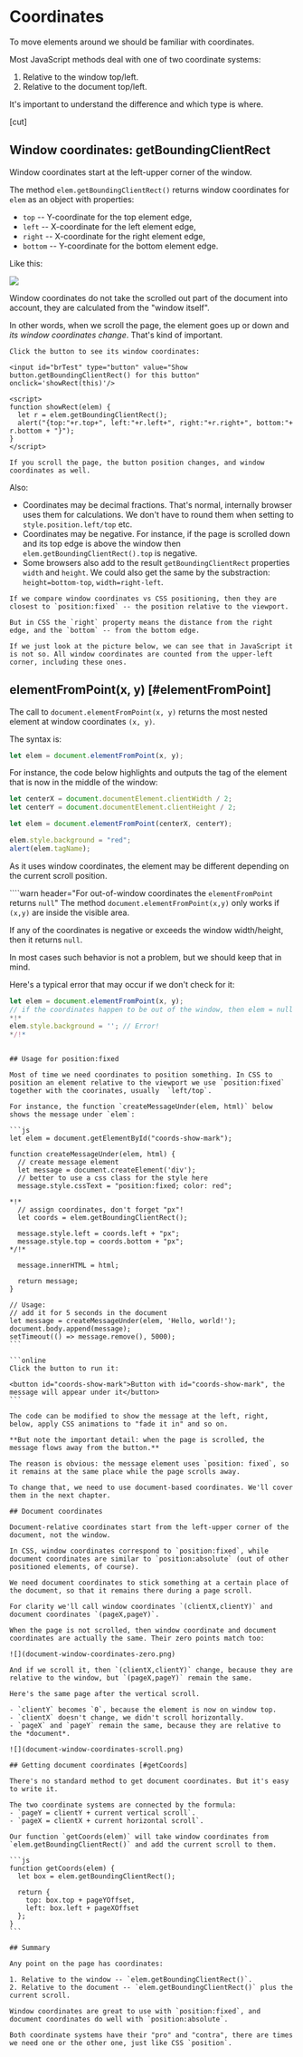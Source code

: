 # Coordinates

To move elements around we should be familiar with coordinates.

Most JavaScript methods deal with one of two coordinate systems:

1. Relative to the window top/left.
2. Relative to the document top/left.

It's important to understand the difference and which type is where.

[cut]

## Window coordinates: getBoundingClientRect

Window coordinates start at the left-upper corner of the window.

The method `elem.getBoundingClientRect()` returns window coordinates for `elem` as an object with properties:

- `top` -- Y-coordinate for the top element edge,
- `left` -- X-coordinate for the left element edge,
- `right` -- X-coordinate for the right element edge,
- `bottom` -- Y-coordinate for the bottom element edge.

Like this:

![](coords.png)


Window coordinates do not take the scrolled out part of the document into account, they are calculated from the "window itself".

In other words, when we scroll the page, the element goes up or down and *its window coordinates change*. That's kind of important.

```online
Click the button to see its window coordinates:

<input id="brTest" type="button" value="Show button.getBoundingClientRect() for this button" onclick='showRect(this)'/>

<script>
function showRect(elem) {
  let r = elem.getBoundingClientRect();
  alert("{top:"+r.top+", left:"+r.left+", right:"+r.right+", bottom:"+ r.bottom + "}");
}
</script>

If you scroll the page, the button position changes, and window coordinates as well.
```

Also:

- Coordinates may be decimal fractions. That's normal, internally browser uses them for calculations. We don't have to round them when setting to `style.position.left/top` etc.
- Coordinates may be negative. For instance, if the page is scrolled down and its top edge is above the window then `elem.getBoundingClientRect().top` is negative.
- Some browsers also add to the result `getBoundingClientRect` properties `width` and `height`. We could also get the same by the substraction: `height=bottom-top`, `width=right-left`.

```warn header="Coordinates right/bottom are different from CSS properties"
If we compare window coordinates vs CSS positioning, then they are closest to `position:fixed` -- the position relative to the viewport.

But in CSS the `right` property means the distance from the right edge, and the `bottom` -- from the bottom edge.

If we just look at the picture below, we can see that in JavaScript it is not so. All window coordinates are counted from the upper-left corner, including these ones.
```

## elementFromPoint(x, y) [#elementFromPoint]

The call to `document.elementFromPoint(x, y)` returns the most nested element at window coordinates `(x, y)`.

The syntax is:

```js
let elem = document.elementFromPoint(x, y);
```

For instance, the code below highlights and outputs the tag of the element that is now in the middle of the window:

```js run
let centerX = document.documentElement.clientWidth / 2;
let centerY = document.documentElement.clientHeight / 2;

let elem = document.elementFromPoint(centerX, centerY);

elem.style.background = "red";
alert(elem.tagName);
```

As it uses window coordinates, the element may be different depending on the current scroll position.

````warn header="For out-of-window coordinates the `elementFromPoint` returns `null`"
The method `document.elementFromPoint(x,y)` only works if `(x,y)` are inside the visible area.

If any of the coordinates is negative or exceeds the window width/height, then it returns `null`.

In most cases such behavior is not a problem, but we should keep that in mind.

Here's a typical error that may occur if we don't check for it:

```js
let elem = document.elementFromPoint(x, y);
// if the coordinates happen to be out of the window, then elem = null
*!*
elem.style.background = ''; // Error!
*/!*
```
````

## Usage for position:fixed

Most of time we need coordinates to position something. In CSS to position an element relative to the viewport we use `position:fixed` together with the coorinates, usually  `left/top`.

For instance, the function `createMessageUnder(elem, html)` below shows the message under `elem`:

```js
let elem = document.getElementById("coords-show-mark");

function createMessageUnder(elem, html) {
  // create message element
  let message = document.createElement('div');
  // better to use a css class for the style here
  message.style.cssText = "position:fixed; color: red";

*!*
  // assign coordinates, don't forget "px"!
  let coords = elem.getBoundingClientRect();

  message.style.left = coords.left + "px";
  message.style.top = coords.bottom + "px";
*/!*

  message.innerHTML = html;

  return message;
}

// Usage:
// add it for 5 seconds in the document
let message = createMessageUnder(elem, 'Hello, world!');
document.body.append(message);
setTimeout(() => message.remove(), 5000);
```

```online
Click the button to run it:

<button id="coords-show-mark">Button with id="coords-show-mark", the message will appear under it</button>
```

The code can be modified to show the message at the left, right, below, apply CSS animations to "fade it in" and so on.

**But note the important detail: when the page is scrolled, the message flows away from the button.**

The reason is obvious: the message element uses `position: fixed`, so it remains at the same place while the page scrolls away.

To change that, we need to use document-based coordinates. We'll cover them in the next chapter.

## Document coordinates

Document-relative coordinates start from the left-upper corner of the document, not the window.

In CSS, window coordinates correspond to `position:fixed`, while document coordinates are similar to `position:absolute` (out of other positioned elements, of course).

We need document coordinates to stick something at a certain place of the document, so that it remains there during a page scroll.

For clarity we'll call window coordinates `(clientX,clientY)` and document coordinates `(pageX,pageY)`.

When the page is not scrolled, then window coordinate and document coordinates are actually the same. Their zero points match too:

![](document-window-coordinates-zero.png)

And if we scroll it, then `(clientX,clientY)` change, because they are relative to the window, but `(pageX,pageY)` remain the same.

Here's the same page after the vertical scroll.

- `clientY` becomes `0`, because the element is now on window top.
- `clientX` doesn't change, we didn't scroll horizontally.
- `pageX` and `pageY` remain the same, because they are relative to the *document*.

![](document-window-coordinates-scroll.png)

## Getting document coordinates [#getCoords]

There's no standard method to get document coordinates. But it's easy to write it.

The two coordinate systems are connected by the formula:
- `pageY = clientY + current vertical scroll`.
- `pageX = clientX + current horizontal scroll`.

Our function `getCoords(elem)` will take window coordinates from `elem.getBoundingClientRect()` and add the current scroll to them.

```js
function getCoords(elem) {
  let box = elem.getBoundingClientRect();

  return {
    top: box.top + pageYOffset,
    left: box.left + pageXOffset
  };
}
```

## Summary

Any point on the page has coordinates:

1. Relative to the window -- `elem.getBoundingClientRect()`.
2. Relative to the document -- `elem.getBoundingClientRect()` plus the current scroll.

Window coordinates are great to use with `position:fixed`, and document coordinates do well with `position:absolute`.

Both coordinate systems have their "pro" and "contra", there are times we need one or the other one, just like CSS `position`.
